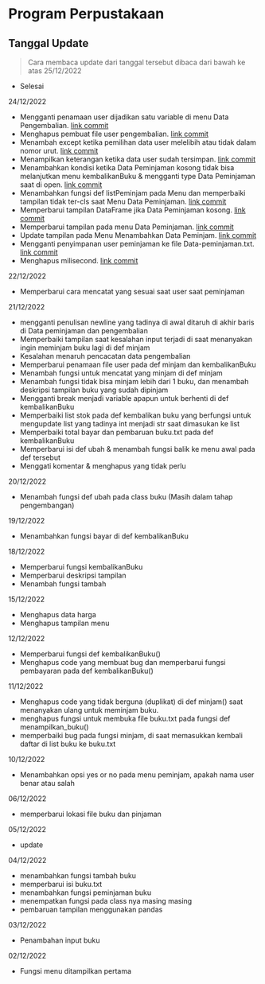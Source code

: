 # Program Perpustakaan


## Tanggal Update 
> Cara membaca update dari tanggal tersebut dibaca dari bawah ke atas
25/12/2022
- Selesai

24/12/2022
- Mengganti penamaan user dijadikan satu variable di menu Data Pengembalian. [link commit](https://github.com/Keinin04/Prodas-python/commit/62163837bf7a38a44e2f1f223ef7e3042add7a7a)
- Menghapus pembuat file user pengembalian. [link commit](https://github.com/Keinin04/Prodas-python/commit/f70bc51d366e7ef10c765224b55795b7e16e5d53)
- Menambah except ketika pemilihan data user melelibih atau tidak dalam nomor urut. [link commit](https://github.com/Keinin04/Prodas-python/commit/1f108979e5ab9e4e28389ac3d39f55c4481b3110)
- Menampilkan keterangan ketika data user sudah tersimpan. [link commit](https://github.com/Keinin04/Prodas-python/commit/c16bbe5fd2ff17f1a67d90cfe1d31b69f474ed2f)
- Menambahkan kondisi ketika Data Peminjaman kosong tidak bisa melanjutkan menu kembalikanBuku & mengganti type Data Peminjaman saat di open. [link commit](https://github.com/Keinin04/Prodas-python/commit/d5e2cfc69dc364878f347dc07794758e8a92b908a)
- Menambahkan fungsi def listPeminjam pada Menu dan memperbaiki tampilan tidak ter-cls saat Menu Data Peminjaman. [link commit](https://github.com/Keinin04/Prodas-python/commit/b544c7afef48eaa100784fd717b8a05dd91d483f)
- Memperbarui tampilan DataFrame jika Data Peminjaman kosong. [link commit](https://github.com/Keinin04/Prodas-python/commit/a5c9e3c72a0ece6b7bb608b9df8ee898337637a3)
- Memperbarui tampilan pada menu Data Peminjaman. [link commit](https://github.com/Keinin04/Prodas-python/commit/b0912f26c6bac2a293a84d6d8ea5adff5cc58ae5)
- Update tampilan pada Menu Menambahkan Data Peminjam. [link commit](https://github.com/Keinin04/Prodas-python/commit/57d0d0954d57eaf19a66d7593f63957ca8bf6dbc)
- Mengganti penyimpanan user peminjaman ke file Data-peminjaman.txt. [link commit](https://github.com/Keinin04/Prodas-python/commit/57d0d0954d57eaf19a66d7593f63957ca8bf6dbc)
- Menghapus milisecond. [link commit](https://github.com/Keinin04/Prodas-python/commit/a393fb2e7fabc923480f15c46e84f3559bdc65c4)


22/12/2022
- Memperbarui cara mencatat yang sesuai saat user saat peminjaman 

21/12/2022
- mengganti penulisan newline yang tadinya di awal ditaruh di akhir baris di Data peminjaman dan pengembalian
- Memperbaiki tampilan saat kesalahan input terjadi di saat menanyakan ingin meminjam buku lagi di def minjam
- Kesalahan menaruh pencacatan data pengembalian 
- Memperbarui penamaan file user pada def minjam dan kembalikanBuku
- Menambah fungsi untuk mencatat yang minjam di def minjam
- Menambah fungsi tidak bisa minjam lebih dari 1 buku, dan menambah deskripsi tampilan buku yang sudah dipinjam
- Mengganti break menjadi variable apapun untuk berhenti di def kembalikanBuku
- Memperbaiki list stok pada def kembalikan buku yang berfungsi untuk mengupdate list yang tadinya int menjadi str saat dimasukan ke list
- Memperbaiki total bayar dan pembaruan buku.txt pada def kembalikanBuku
- Memperbarui isi def ubah & menambah fungsi balik ke menu awal pada def tersebut
- Menggati komentar & menghapus yang tidak perlu

20/12/2022
- Menambah fungsi def ubah pada class buku (Masih dalam tahap pengembangan)

19/12/2022
- Menambahkan fungsi bayar di def kembalikanBuku

18/12/2022
- Memperbarui fungsi kembalikanBuku
- Memperbarui deskripsi tampilan
- Menambah fungsi tambah

15/12/2022
- Menghapus data harga
- Menghapus tampilan menu

12/12/2022
- Memperbarui fungsi def kembalikanBuku()
- Menghapus code yang membuat bug dan memperbarui fungsi pembayaran pada def kembalikanBuku()

11/12/2022
- Menghapus code yang tidak berguna (duplikat) di def minjam() saat menanyakan ulang untuk meminjam buku.
- menghapus fungsi untuk membuka file buku.txt pada fungsi def menampilkan_buku()
- memperbaiki bug pada fungsi minjam, di saat memasukkan kembali daftar di list buku ke buku.txt

10/12/2022
- Menambahkan opsi yes or no pada menu peminjam, apakah nama user benar atau salah

06/12/2022
- memperbarui lokasi file buku dan pinjaman

05/12/2022
- update

04/12/2022
- menambahkan fungsi tambah buku
- memperbarui isi buku.txt
- menambahkan fungsi peminjaman buku
- menempatkan fungsi pada class nya masing masing
- pembaruan tampilan menggunakan pandas

03/12/2022
- Penambahan input buku

02/12/2022 
- Fungsi menu ditampilkan pertama
